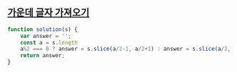 ## <a href='https://school.programmers.co.kr/learn/courses/30/lessons/12903'>가운데 글자 가져오기</a>

```javascript
function solution(s) {
    var answer = '';
    const a = s.length
    a%2 === 0 ? answer = s.slice(a/2-1, a/2+1) : answer = s.slice(a/2, a/2+1)
    return answer;
}
```
